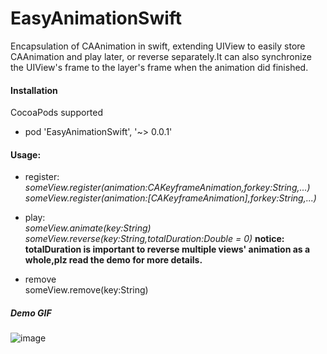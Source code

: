 # EasyAnimationSwift
Encapsulation of CAAnimation in swift, extending UIView to easily store CAAnimation and play later, or reverse separately.It can also synchronize the UIView's frame to the layer's frame when the animation did finished.

#### Installation

 CocoaPods supported  
* pod 'EasyAnimationSwift',    '~> 0.0.1'

#### Usage:

* register:  
*someView.register(animation:CAKeyframeAnimation,forkey:String,...)  
someView.register(animation:[CAKeyframeAnimation],forkey:String,...)*

* play:  
*someView.animate(key:String)  
someView.reverse(key:String,totalDuration:Double = 0)*
**notice: totalDuration is important to reverse multiple views' animation as a whole,plz read the demo for more details.**

* remove  
someView.remove(key:String)




##### Demo GIF

![image](https://github.com/royliu1990/EasyAnimationSwift/blob/master/GIF/EasyAnimationSwiftDemoGIF.gif)
